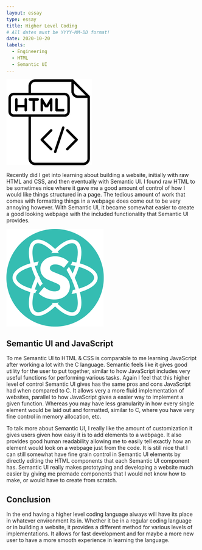 ```yaml
---
layout: essay
type: essay
title: Higher Level Coding
# All dates must be YYYY-MM-DD format!
date: 2020-10-20
labels:
  - Engineering
  - HTML
  - Semantic UI
---
```

<img class="ui tiny left floated image" src="../images/html.png">


Recently did I get into learning about building a website, initially with raw HTML and CSS, and then eventually with Semantic UI. I found raw HTML to be sometimes nice where it gave me a good amount of control of how I would like things structured in a page. The tedious amount of work that comes with formatting things in a webpage does come out to be very annoying however. With Semantic UI, it became somewhat easier to create a good looking webpage with the included functionality that Semantic UI provides.

<img class="ui tiny left floated image" src="../images/semanticui.png">

## Semantic UI and JavaScript
To me Semantic UI to HTML & CSS is comparable to me learning JavaScript after working a lot with the C language. Semantic feels like it gives good utility for the user to put together, similar to how JavaScript includes very useful functions for performing various tasks. Again I feel that this higher level of control Semantic UI gives has the same pros and cons JavaScript had when compared to C. It allows very a more fluid implementation of websites, parallel to how JavaScript gives a easier way to implement a given function. Whereas you may have less granularity in how every single element would be laid out and formatted, similar to C, where you have very fine control in memory allocation, etc.

To talk more about Semantic UI, I really like the amount of customization it gives users given how easy it is to add elements to a webpage. It also provides good human readability allowing me to easily tell exactly how an element would look on a webpage just from the code. It is still nice that I can still somewhat have fine grain control in Semantic UI elements by directly editing the HTML components that each Semantic UI component has. Semantic UI really makes prototyping and developing a website much easier by giving me premade components that I would not know how to make, or would have to create from scratch.

## Conclusion
In the end having a higher level coding language always will have its place in whatever environment its in. Whether it be in a regular coding language or in building a website, it provides a different method for various levels of implementations. It allows for fast development and for maybe a more new user to have a more smooth experience in learning the language.
